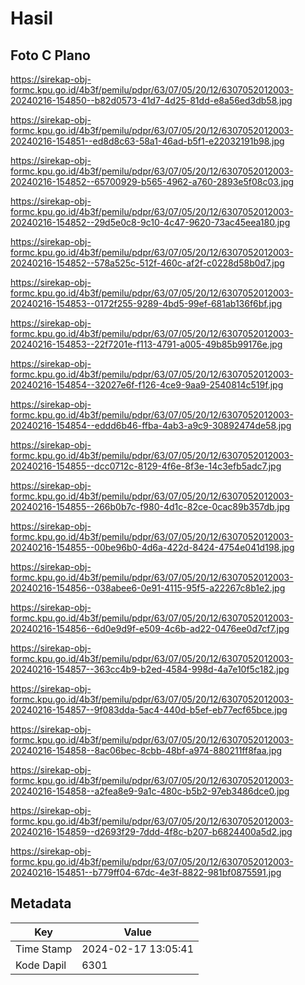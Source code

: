 # Hasil

## Foto C Plano

https://sirekap-obj-formc.kpu.go.id/4b3f/pemilu/pdpr/63/07/05/20/12/6307052012003-20240216-154850--b82d0573-41d7-4d25-81dd-e8a56ed3db58.jpg

https://sirekap-obj-formc.kpu.go.id/4b3f/pemilu/pdpr/63/07/05/20/12/6307052012003-20240216-154851--ed8d8c63-58a1-46ad-b5f1-e22032191b98.jpg

https://sirekap-obj-formc.kpu.go.id/4b3f/pemilu/pdpr/63/07/05/20/12/6307052012003-20240216-154852--65700929-b565-4962-a760-2893e5f08c03.jpg

https://sirekap-obj-formc.kpu.go.id/4b3f/pemilu/pdpr/63/07/05/20/12/6307052012003-20240216-154852--29d5e0c8-9c10-4c47-9620-73ac45eea180.jpg

https://sirekap-obj-formc.kpu.go.id/4b3f/pemilu/pdpr/63/07/05/20/12/6307052012003-20240216-154852--578a525c-512f-460c-af2f-c0228d58b0d7.jpg

https://sirekap-obj-formc.kpu.go.id/4b3f/pemilu/pdpr/63/07/05/20/12/6307052012003-20240216-154853--0172f255-9289-4bd5-99ef-681ab136f6bf.jpg

https://sirekap-obj-formc.kpu.go.id/4b3f/pemilu/pdpr/63/07/05/20/12/6307052012003-20240216-154853--22f7201e-f113-4791-a005-49b85b99176e.jpg

https://sirekap-obj-formc.kpu.go.id/4b3f/pemilu/pdpr/63/07/05/20/12/6307052012003-20240216-154854--32027e6f-f126-4ce9-9aa9-2540814c519f.jpg

https://sirekap-obj-formc.kpu.go.id/4b3f/pemilu/pdpr/63/07/05/20/12/6307052012003-20240216-154854--eddd6b46-ffba-4ab3-a9c9-30892474de58.jpg

https://sirekap-obj-formc.kpu.go.id/4b3f/pemilu/pdpr/63/07/05/20/12/6307052012003-20240216-154855--dcc0712c-8129-4f6e-8f3e-14c3efb5adc7.jpg

https://sirekap-obj-formc.kpu.go.id/4b3f/pemilu/pdpr/63/07/05/20/12/6307052012003-20240216-154855--266b0b7c-f980-4d1c-82ce-0cac89b357db.jpg

https://sirekap-obj-formc.kpu.go.id/4b3f/pemilu/pdpr/63/07/05/20/12/6307052012003-20240216-154855--00be96b0-4d6a-422d-8424-4754e041d198.jpg

https://sirekap-obj-formc.kpu.go.id/4b3f/pemilu/pdpr/63/07/05/20/12/6307052012003-20240216-154856--038abee6-0e91-4115-95f5-a22267c8b1e2.jpg

https://sirekap-obj-formc.kpu.go.id/4b3f/pemilu/pdpr/63/07/05/20/12/6307052012003-20240216-154856--6d0e9d9f-e509-4c6b-ad22-0476ee0d7cf7.jpg

https://sirekap-obj-formc.kpu.go.id/4b3f/pemilu/pdpr/63/07/05/20/12/6307052012003-20240216-154857--363cc4b9-b2ed-4584-998d-4a7e10f5c182.jpg

https://sirekap-obj-formc.kpu.go.id/4b3f/pemilu/pdpr/63/07/05/20/12/6307052012003-20240216-154857--9f083dda-5ac4-440d-b5ef-eb77ecf65bce.jpg

https://sirekap-obj-formc.kpu.go.id/4b3f/pemilu/pdpr/63/07/05/20/12/6307052012003-20240216-154858--8ac06bec-8cbb-48bf-a974-880211ff8faa.jpg

https://sirekap-obj-formc.kpu.go.id/4b3f/pemilu/pdpr/63/07/05/20/12/6307052012003-20240216-154858--a2fea8e9-9a1c-480c-b5b2-97eb3486dce0.jpg

https://sirekap-obj-formc.kpu.go.id/4b3f/pemilu/pdpr/63/07/05/20/12/6307052012003-20240216-154859--d2693f29-7ddd-4f8c-b207-b6824400a5d2.jpg

https://sirekap-obj-formc.kpu.go.id/4b3f/pemilu/pdpr/63/07/05/20/12/6307052012003-20240216-154851--b779ff04-67dc-4e3f-8822-981bf0875591.jpg


## Metadata

| Key        | Value               |
| ---------- | ------------------- |
| Time Stamp | 2024-02-17 13:05:41 |
| Kode Dapil | 6301                |



